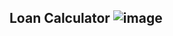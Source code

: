 ## Loan Calculator ![image](https://user-images.githubusercontent.com/75860941/150024970-0ee62f83-83e9-4323-850e-5664b1eda533.png)

